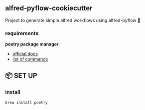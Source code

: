 ## alfred-pyflow-cookiecutter

Project to generate simple alfred workflows using alfred-pyflow 🍪


### requirements

**poetry package manager**


* [official docs](https://python-poetry.org/docs)
* [list of commands](https://python-poetry.org/docs/cli)


## 📦️ SET UP

### install

```bash
brew install poetry
```